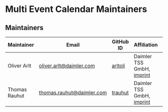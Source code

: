 <!-- SPDX-License-Identifier: MIT -->
<!-- Copyright (c) 2021 Daimler TSS GmbH -->
# Multi Event Calendar Maintainers

## Maintainers

| Maintainer       | Email                           | GitHub ID                                 | Affiliation                                                                                       | Joined     |
| -----------------| ------------------------------- | ----------------------------------------- | ------------------------------------------------------------------------------------------------- | ---------- | 
| Oliver Arlt      | <oliver.arlt@daimler.com>       | [arltoli](https://github.com/arltoli)     | Daimler TSS GmbH, [imprint](LEGAL_IMPRINT.md) | 2021-01-01 | 
| Thomas Rauhut    | <thomas.rauhut@daimler.com>     | [trauhut](https://github.com/trauhut)     | Daimler TSS GmbH, [imprint](LEGAL_IMPRINT.md) | 2021-01-01 |

<!--
## Emeritus Maintainers

| Maintainer                                       | GitHub ID                                 | Affiliation                                                                                       | Left   |
| ------------------------------------------------ | ----------------------------------------- | ------------------------------------------------------------------------------------------------- | -------| 

*(None at the moment)*
-->
